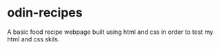 # odin-recipes
A basic food recipe webpage built using html and css in order to test my html and css skils.
